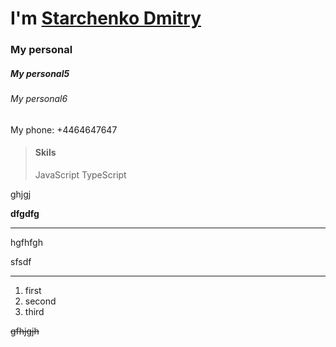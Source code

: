 # I'm <a href="/README.md" >Starchenko Dmitry</a>
### My personal

##### My personal5
###### My personal6
My phone: +4464647647

> #### Skils
> JavaScript TypeScript

ghjgj


**dfgdfg**


----------

hgfhfgh

sfsdf

----------
1. first
2. second
3. third


~~gfhjgjh~~

